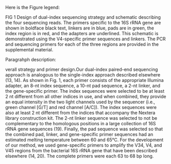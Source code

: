 Here is the Figure legend:

FIG 1
Design of dual-index sequencing strategy and schematic describing the four sequencing reads. The primers specific to the 16S rRNA gene are shown in boldface black text, linkers are in blue, pads are in green, the index region is in red, and the adapters are underlined. This schematic is demonstrated using the V4-specific primer sequences and linkers. The PCR and sequencing primers for each of the three regions are provided in the supplemental material.

Paragrahph description:

verall strategy and primer design.Our dual-index paired-end sequencing approach is analogous to the single-index approach described elsewhere (13, 14). As shown in Fig. 1, each primer consists of the appropriate Illumina adapter, an 8-nt index sequence, a 10-nt pad sequence, a 2-nt linker, and the gene-specific primer. The index sequences were selected to be at least 2 nt different from all other indices in use, and when combined, they provide an equal intensity in the two light channels used by the sequencer (i.e., green channel [G/T] and red channel [A/C]). The index sequences were also at least 2 nt different from the indices that accompany the Nextera library construction kit. The 2-nt linker sequence was selected to not be complementary to the homologous positions in a large collection of 16S rRNA gene sequences (19). Finally, the pad sequence was selected so that the combined pad, linker, and gene-specific primer sequences had an estimated melting temperature between 60 and 65°C. For the development of our method, we used gene-specific primers to amplify the V34, V4, and V45 regions from the bacterial 16S rRNA gene that have been described elsewhere (14, 20). The complete primers were each 63 to 68 bp long.
